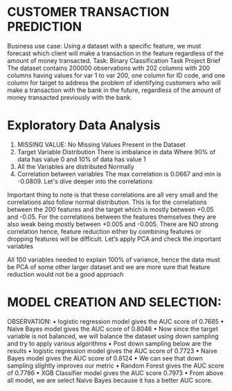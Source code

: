 # CUSTOMER TRANSACTION PREDICTION

Business use case: Using a dataset with a specific feature, we must forecast which client will make a transaction in the feature regardless of the amount of money transacted.
Task:  Binary Classification Task
Project Brief
The dataset contains 200000 observations with 202 columns with 200 columns having values for var 1 to var 200, one column for ID code, and one column for target to address the problem of identifying customers who will make a transaction with the bank in the future, regardless of the amount of money transacted previously with the bank.

# Exploratory Data Analysis
1.	MISSING VALUE:
No Missing Values Present in the Dataset
2.	Target Variable Distribution
There is imbalance in data Where 90% of data has value 0 and 10% of data has value 1
3.	All the Variables are distributed Normally 
4.	Correlation between variables
The max correlation is 0.0667 and min is -0.0809. Let's dive deeper into the correlations
 
Important thing to note is that these correlations are all very small and the correlations also follow normal distribution. This is for the correlations between the 200 features and the target which is mostly between +0.05 and -0.05. For the correlations between the features themselves they are also weak being mostly between +0.005 and -0.005. There are NO strong correlation hence, feature reduction either by combining features or dropping features will be difficult.
Let’s apply PCA and check the important variables

All 100 variables needed to explain 100% of variance, hence the data must be PCA of some other larger dataset and we are more sure that feature reduction would not be a good approach

# MODEL CREATION AND SELECTION:
OBSERVATION:
•	logistic regression model gives the AUC score of 0.7685
•	Naïve Bayes model gives the AUC score of 0.8046
•	Now since the target variable is not balanced, we will balance the dataset using down sampling and try to apply various algorithms
•	Post down sampling below are the results
•	logistic regression model gives the AUC score of 0.7723
•	Naive Bayes model gives the AUC score of 0.8124
•	We can see that down sampling slightly improves our metric
•	Random Forest gives the AUC score of 0.7786
•	XGB Classifier model gives the AUC score 0.7973
•	From above all model, we are select Naive Bayes because it has a better AUC score.



